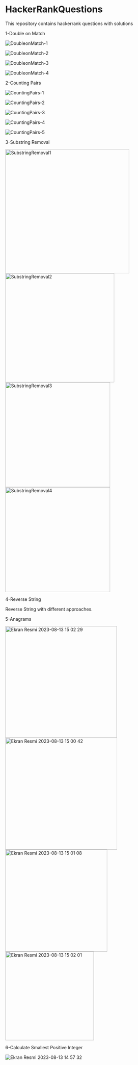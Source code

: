 # HackerRankQuestions
This repository contains hackerrank questions with solutions

1-Double on Match

![DoubleonMatch-1](https://user-images.githubusercontent.com/43263983/175805612-6db8c011-c71b-48a7-9b0b-7f9d06104ea5.PNG)

![DoubleonMatch-2](https://user-images.githubusercontent.com/43263983/175805615-0241ff1c-9fe5-48bf-8477-c8d63b763a4a.PNG)

![DoubleonMatch-3](https://user-images.githubusercontent.com/43263983/175805616-ddf1a7d4-e4ad-49ce-909f-0e5e86b5fd3b.PNG)

![DoubleonMatch-4](https://user-images.githubusercontent.com/43263983/175805619-3314255b-2b05-4371-bd66-8e6dfa23809c.PNG)




2-Counting Pairs

![CountingPairs-1](https://user-images.githubusercontent.com/43263983/175805633-f13710ce-b1d5-44d3-ab0c-9005f7f6c701.PNG)

![CountingPairs-2](https://user-images.githubusercontent.com/43263983/175805635-7915c80e-75dd-4537-8ba9-a5445e91f8d5.PNG)

![CountingPairs-3](https://user-images.githubusercontent.com/43263983/175805637-74de6385-00bf-4939-9391-73ed14932927.PNG)

![CountingPairs-4](https://user-images.githubusercontent.com/43263983/175805644-a1ef1250-aeb9-45cd-8f38-2260fedf988c.PNG)

![CountingPairs-5](https://user-images.githubusercontent.com/43263983/175805646-cb8bba81-19cb-41a4-b293-43b2d2fd5723.PNG)

3-Substring Removal

<img width="389" alt="SubstringRemoval1" src="https://github.com/baranemreturkmen/HackerRankQuestions/assets/43263983/9227e29f-8f0a-40e8-91d6-31c366357576">

<img width="342" alt="SubstringRemoval2" src="https://github.com/baranemreturkmen/HackerRankQuestions/assets/43263983/4c37ebf0-ef9c-4483-84ab-8462ec63865e">

<img width="329" alt="SubstringRemoval3" src="https://github.com/baranemreturkmen/HackerRankQuestions/assets/43263983/c11bb146-f080-495c-bc76-9f1dbc3eb6e5">

<img width="329" alt="SubstringRemoval4" src="https://github.com/baranemreturkmen/HackerRankQuestions/assets/43263983/023c6eab-5c67-4411-8718-6f65b7bc8d31">

4-Reverse String

Reverse String with different approaches.

5-Anagrams

<img width="350" alt="Ekran Resmi 2023-08-13 15 02 29" src="https://github.com/baranemreturkmen/HackerRankQuestions/assets/43263983/0c378a4b-f6e8-4565-8966-1283f52375b3">

<img width="351" alt="Ekran Resmi 2023-08-13 15 00 42" src="https://github.com/baranemreturkmen/HackerRankQuestions/assets/43263983/465d725a-14e8-44ba-81ee-a1dabcb54011">

<img width="320" alt="Ekran Resmi 2023-08-13 15 01 08" src="https://github.com/baranemreturkmen/HackerRankQuestions/assets/43263983/ca0ddd88-dd9b-41d0-8201-d7fea82d29b7">

<img width="278" alt="Ekran Resmi 2023-08-13 15 02 01" src="https://github.com/baranemreturkmen/HackerRankQuestions/assets/43263983/86560432-4395-408d-95e7-c26dac6a6f7f">

6-Calculate Smallest Positive Integer

![Ekran Resmi 2023-08-13 14 57 32](https://github.com/baranemreturkmen/HackerRankQuestions/assets/43263983/977c4caa-d90d-4fb7-85c5-6c0312db2ecd)
